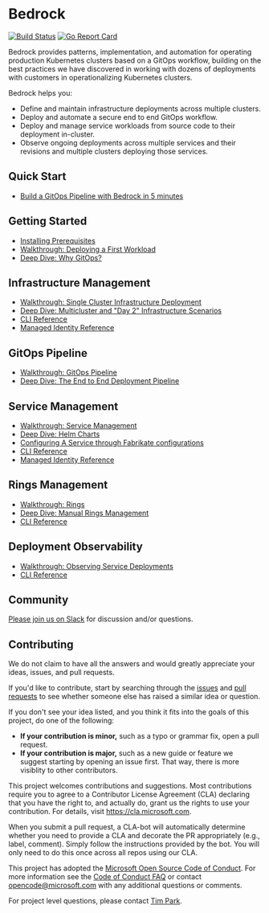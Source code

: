 # Bedrock

[![Build Status](https://dev.azure.com/epicstuff/bedrock/_apis/build/status/Microsoft.bedrock?branchName=master)](https://dev.azure.com/epicstuff/bedrock/_build/latest?definitionId=54&branchName=master)
[![Go Report Card](https://goreportcard.com/badge/github.com/microsoft/bedrock)](https://goreportcard.com/report/github.com/microsoft/bedrock)

Bedrock provides patterns, implementation, and automation for operating production Kubernetes clusters based on a GitOps workflow, building on the best practices we have discovered in working with dozens of deployments with customers in operationalizing Kubernetes clusters.

Bedrock helps you:
* Define and maintain infrastructure deployments across multiple clusters.
* Deploy and automate a secure end to end GitOps workflow.
* Deploy and manage service workloads from source code to their deployment in-cluster.
* Observe ongoing deployments across multiple services and their revisions and multiple clusters deploying those services.

## Quick Start
* [Build a GitOps Pipeline with Bedrock in 5 minutes](./docs/gitops-quickstart.md)

## Getting Started
* [Installing Prerequisites](./tools/prereqs/README.md)
* [Walkthrough: Deploying a First Workload](./docs/firstWorkload)
* [Deep Dive: Why GitOps?](./docs/why-gitops.md)

## Infrastructure Management
* [Walkthrough: Single Cluster Infrastructure Deployment](./docs/single-cluster.md)
* [Deep Dive: Multicluster and "Day 2" Infrastructure Scenarios](./docs/multicluster.md)
* [CLI Reference](https://github.com/microsoft/bedrock-cli/blob/master/guides/cloud-infra-management.md)
* [Managed Identity Reference](./docs/managed-identity.md)

## GitOps Pipeline
* [Walkthrough: GitOps Pipeline](./docs/hld-to-manifest.md)
* [Deep Dive: The End to End Deployment Pipeline](./docs/gitops-pipeline.md)

## Service Management
* [Walkthrough: Service Management](./docs/services.md)
* [Deep Dive: Helm Charts](https://github.com/microsoft/bedrock-cli/blob/master/guides/building-helm-charts-for-bedrock.md)
* [Configuring A Service through Fabrikate configurations](./docs/service-configuration.md)
* [CLI Reference](https://github.com/microsoft/bedrock-cli/blob/master/guides/service-management.md)
* [Managed Identity Reference](./docs/managed-identity.md)

## Rings Management
* [Walkthrough: Rings](./docs/rings.md)
* [Deep Dive: Manual Rings Management](https://github.com/microsoft/bedrock-cli/blob/master/guides/manual-guide-to-rings.md)
* [CLI Reference](https://github.com/microsoft/bedrock-cli/blob/master/guides/rings-101.md)

## Deployment Observability
* [Walkthrough: Observing Service Deployments](./docs/introspection.md)
* [CLI Reference](https://github.com/microsoft/bedrock-cli/blob/master/guides/service-introspection.md)

## Community

[Please join us on Slack](https://join.slack.com/t/bedrockco/shared_invite/enQtNjIwNzg3NTU0MDgzLWRiYzQxM2ZmZjQ2NGE2YjA2YTJmMjg3ZmJmOTQwOWY0MTU3NDVkNDJkZDUyMDExZjIxNTg5NWY3MTI3MzFiN2U) for discussion and/or questions.

## Contributing

We do not claim to have all the answers and would greatly appreciate your ideas, issues, and pull requests. 

If you'd like to contribute, start by searching through the [issues](https://github.com/microsoft/bedrock/issues) and [pull requests](https://github.com/microsoft/bedrock/pulls) to see whether someone else has raised a similar idea or question.

If you don't see your idea listed, and you think it fits into the goals of this project, do one of the following:
* **If your contribution is minor,** such as a typo or grammar fix, open a pull request.
* **If your contribution is major,** such as a new guide or feature we suggest starting by opening an issue first. That way, there is more visiblity to other contributors.

This project welcomes contributions and suggestions. Most contributions require you to agree to a
Contributor License Agreement (CLA) declaring that you have the right to, and actually do, grant us
the rights to use your contribution. For details, visit https://cla.microsoft.com.

When you submit a pull request, a CLA-bot will automatically determine whether you need to provide
a CLA and decorate the PR appropriately (e.g., label, comment). Simply follow the instructions
provided by the bot. You will only need to do this once across all repos using our CLA.

This project has adopted the [Microsoft Open Source Code of Conduct](https://opensource.microsoft.com/codeofconduct/).
For more information see the [Code of Conduct FAQ](https://opensource.microsoft.com/codeofconduct/faq/) or
contact [opencode@microsoft.com](mailto:opencode@microsoft.com) with any additional questions or comments.

For project level questions, please contact [Tim Park](mailto:tpark@microsoft.com).
